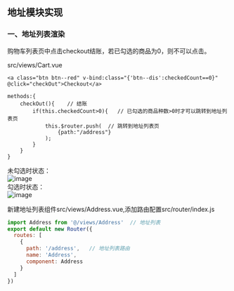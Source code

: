 ## 地址模块实现

### 一、地址列表渲染

购物车列表页中点击checkout结账，若已勾选的商品为0，则不可以点击。

src/views/Cart.vue

```
<a class="btn btn--red" v-bind:class="{'btn--dis':checkedCount==0}" @click="checkOut">Checkout</a>

methods:{
    checkOut(){    // 结账
        if(this.checkedCount>0){   // 已勾选的商品种数>0时才可以跳转到地址列表页
            this.$router.push(  // 跳转到地址列表页
                {path:"/address"}
            );
        }
    }
}

```
未勾选时状态：<br>
![image](https://github.com/ccyinghua/vue-node-mongodb-project/blob/master/resource/readme/12/1.jpg?raw=true) <br>
勾选时状态：<br>
![image](https://github.com/ccyinghua/vue-node-mongodb-project/blob/master/resource/readme/12/2.jpg?raw=true)

新建地址列表组件src/views/Address.vue,添加路由配置src/router/index.js

```javascript
import Address from '@/views/Address'  // 地址列表
export default new Router({
  routes: [
    {
      path: '/address',   // 地址列表路由
      name: 'Address',
      component: Address
    }
  ]
})

```
















